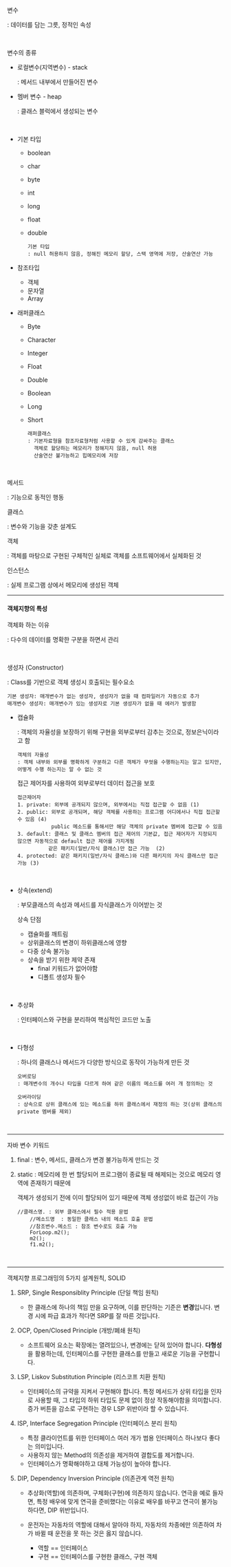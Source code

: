 
변수

: 데이터를 담는 그릇, 정적인 속성

<br>

변수의 종류

  + 로컬변수(지역변수) - stack
 
    : 메서드 내부에서 만들어진 변수 

  + 멤버 변수 - heap
 
    : 클래스 블럭에서 생성되는 변수

 <br>

 + 기본 타입
   + boolean
   + char
   + byte
   + int
   + long
   + float
   + double

         기본 타입
         : null 허용하지 않음, 정해진 메모리 할당, 스택 영역에 저장, 산술연산 가능
     
+ 참조타입
   + 객체
   + 문자열
   + Array
 
+ 래퍼클래스
   + Byte
   + Character
   + Integer
   + Float
   + Double
   + Boolean
   + Long
   + Short
 
         래퍼클래스
         : 기본자료형을 참조자료형처럼 사용할 수 있게 감싸주는 클래스
           객체로 할당하는 메모리가 정해지지 않음, null 허용
           산술연산 불가능하고 힙메모리에 저장

<br>

메서드 

: 기능으로 동적인 행동


클래스

: 변수와 기능을 갖춘 설계도


객체

: 객체를 마탕으로 구현된 구체적인 실체로 객체를 소프트웨어에서 실체화된 것


인스턴스

: 실제 프로그램 상에서 메모리에 생성된 객체


-----


#### 객체지향의 특성

객체화 하는 이유

: 다수의 데이터를 명확한 구분을 하면서 관리

<br>

생성자 (Constructor)

: Class를 기반으로 객체 생성시 호출되는 필수요소 
  
    기본 생성자: 매개변수가 없는 생성자, 생성자가 없을 때 컴파일러가 자동으로 추가
    매개변수 생성자: 매개변수가 있는 생성자로 기본 생성자가 없을 때 에러가 발생함


* 캡슐화 

  : 객체의 자율성을 보장하기 위해 구현을 외부로부터 감추는 것으로, 정보은닉이라고 함

      객체의 자율성
      : 객체 내부와 외부를 명확하게 구분하고 다른 객체가 무엇을 수행하는지는 알고 있지만, 어떻게 수행 하는지는 알 수 없는 것

    접근 제어자를 사용하여 외부로부터 데이터 접근을 보호

      접근제어자
      1. private: 외부에 공개되지 않으며, 외부에서는 직접 접근할 수 없음 (1)
      2. public: 외부로 공개되며, 해당 객체를 사용하는 프로그램 어디에서나 직접 접근할 수 있음 (4)
                 public 메소드를 통해서만 해당 객체의 private 멤버에 접근할 수 있음 
      3. default: 클래스 및 클래스 멤버의 접근 제어의 기본값, 접근 제어자가 지정되지 않으면 자동적으로 default 접근 제어를 가지게됨
                같은 패키지(일반/자식 클래스)만 접근 가능  (2)
      4. protected: 같은 패키지(일반/자식 클래스)와 다른 패키지의 자식 클래스만 접근 가능 (3)

<br>

* 상속(extend)

  : 부모클래스의 속성과 메서드를 자식클래스가 이어받는 것

  상속 단점

   - 캡슐화를 깨트림
   - 상위클래스의 변경이 하위클래스에 영향
   - 다중 상속 불가능
   - 상속을 받기 위한 제약 존재
     - final 키워드가 없어야함
     - 디폴트 생성자 필수

<br>

* 추상화

  : 인터페이스와 구현을 분리하여 핵심적인 코드만 노출

<br>

* 다형성 

  : 하나의 클래스나 메서드가 다양한 방식으로 동작이 가능하게 만든 것

      오버로딩
      : 매개변수의 개수나 타입을 다르게 하여 같은 이름의 메소드를 여러 개 정의하는 것
  
      오버라이딩
      : 상속으로 상위 클래스에 있는 메소드를 하위 클래스에서 재정의 하는 것(상위 클래스의 private 멤버를 제외)

<br>

----

자바 변수 키워드

1. final
   : 변수, 메서드, 클래스가 변경 불가능하게 만드는 것
   
2. static
   : 메모리에 한 번 할당되어 프로그램이 종료될 때 해제되는 것으로 메모리 영역에 존재하기 때문에
   
     객체가 생성되기 전에 이미 할당되어 있기 때문에 객체 생성없이 바로 접근이 가능
   
       //클래스명. : 외부 클래스에서 필수 적용 문법
		   //메소드명  : 동일한 클래스 내의 메소드 호출 문법
		   //참조변수.메소드 : 참조 변수로도 호출 가능
		   ForLoop.m2();
		   m2();
		   f1.m2();

<br>

----

객체지향 프로그래밍의 5가지 설계원칙, SOLID

1. SRP, Single Responsiblity Principle (단일 책임 원칙)
   
    - 한 클래스에 하나의 책임 만을 요구하며, 이를 판단하는 기준은 **변경**입니다. 변경 시에 파급 효과가 적다면 SRP를 잘 따른 것입니다.
      
2. OCP, Open/Closed Principle (개방/폐쇄 원칙)
   
    - 소프트웨어 요소는 확장에는 열려있으나, 변경에는 닫혀 있어야 합니다. **다형성**을 활용하는데, 인터페이스를 구현한 클래스를 만들고 새로운 기능을 구현합니다.
      
3. LSP, Liskov Substitution Principle (리스코프 치환 원칙)
   
    - 인터페이스의 규약을 지켜서 구현해야 합니다. 특정 메서드가 상위 타입을 인자로 사용할 때, 그 타입의 하위 타입도 문제 없이 정상 작동해야함을 의미합니다. 증가 버튼을 감소로 구현하는 경우 LSP 위반이라 할 수 있습니다.
      
4. ISP, Interface Segregation Principle (인터페이스 분리 원칙)
   
    - 특정 클라이언트를 위한 인터페이스 여러 개가 범용 인터페이스 하나보다 좋다는 의미입니다.
    - 사용하지 않는 Method의 의존성을 제거하여 결합도를 제거합니다.
    - 인터페이스가 명확해야하고 대체 가능성이 높아야 합니다.
      
5. DIP, Dependency Inversion Principle (의존관계 역전 원칙)
   
    - 추상화(역할)에 의존하며, 구체화(구현)에 의존하지 않습니다. 연극을 예로 들자면, 특정 배우에 맞게 연극을 준비했다는 이유로 배우를 바꾸고 연극이 불가능 하다면, DIP 위반입니다.
      
    - 운전자는 자동차의 역할에 대해서 알아야 하지, 자동차의 차종에만 의존하여 차가 바뀔 때 운전을 못 하는 것은 옳지 않습니다.
      
        - 역할 == 인터페이스
        - 구현 == 인터페이스를 구현한 클래스, 구현 객체

  
